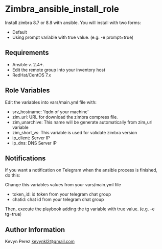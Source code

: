 Zimbra_ansible_install_role
=========
Install zimbra 8.7 or 8.8 with ansible. You will install with two forms:

- Default
- Using prompt variable with true value. (e.g. -e prompt=true)

Requirements
------------

- Ansible v. 2.4+.
- Edit the remote group into your inventory host
- RedHat/CentOS 7.x

Role Variables
--------------

Edit the variables into vars/main.yml file with:

- srv_hostname: 'fqdn of your machine'
- zim_url: URL for download the zimbra compress file.
- zim_unarchive: This name will be generate automatically from zim_url variable
- zim_short_vs: This variable is used for validate zimbra version
- ip_client: Server IP
- ip_dns: DNS Server IP

Notifications
------------

If you want a notification on Telegram when the ansible process is finished, do this:

Change this variables values from your vars/main.yml file

- token_id: id token from your telegram chat group
- chatid: chat id from your telegram chat group

Then, execute the playbook adding the tg variable with true value. (e.g. -e tg=true)

Author Information
------------------

Kevyn Perez kevynkl2@gmail.com
